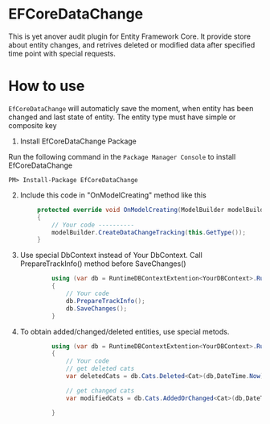 # EFCoreDataChange
This is yet anover audit plugin for Entity Framework Core. It provide store about entity changes, and retrives deleted or modified data after specified time point with special requests.

# How to use

`EfCoreDataChange` will automaticly save the moment, when entity has been changed and last state of entity.
The entity type must have simple or composite key

1. Install EfCoreDataChange Package

Run the following command in the `Package Manager Console` to install EfCoreDataChange

`PM> Install-Package EfCoreDataChange`

2. Include this code in "OnModelCreating" method like this

```csharp
        protected override void OnModelCreating(ModelBuilder modelBuilder)
        {
            // Your code ----------
            modelBuilder.CreateDataChangeTracking(this.GetType());
        }
```

3. Use special DbContext instead of Your DbContext.
Call PrepareTrackInfo() method before SaveChanges()

```csharp
            using (var db = RuntimeDBContextExtention<YourDBContext>.RuntimeContext)
            {
                // Your code
                db.PrepareTrackInfo();
                db.SaveChanges();
            }
```
4. To obtain added/changed/deleted entities, use special metods.

```csharp
            using (var db = RuntimeDBContextExtention<YourDBContext>.RuntimeContext)
            {
                // Your code
                // get deleted cats
                var deletedCats = db.Cats.Deleted<Cat>(db,DateTime.Now);

                // get changed cats
                var modifiedCats = db.Cats.AddedOrChanged<Cat>(db,DateTime.Now);

            }
```
